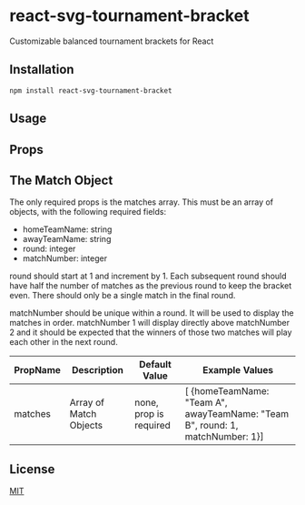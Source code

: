 # react-svg-tournament-bracket

Customizable balanced tournament brackets for React

## Installation

```
npm install react-svg-tournament-bracket
```

## Usage

## Props

## The Match Object

The only required props is the matches array. This must be an array of objects, with the following required fields:

- homeTeamName: string
- awayTeamName: string
- round: integer
- matchNumber: integer

round should start at 1 and increment by 1. Each subsequent round should have half the number of matches as the previous round to keep the bracket even. There should only be a single match in the final round.

matchNumber should be unique within a round. It will be used to display the matches in order. matchNumber 1 will display directly above matchNumber 2 and it should be expected that the winners of those two matches will play each other in the next round.

| PropName | Description            | Default Value          | Example Values                                                                |
| -------- | ---------------------- | ---------------------- | ----------------------------------------------------------------------------- |
| matches  | Array of Match Objects | none, prop is required | [ {homeTeamName: "Team A", awayTeamName: "Team B", round: 1, matchNumber: 1}] |

## License

[MIT](https://choosealicense.com/licenses/mit/)

```

```

